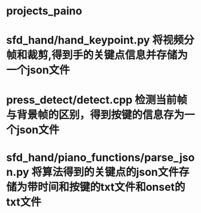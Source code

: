 # projects_paino


#  sfd_hand/hand_keypoint.py  将视频分帧和裁剪,得到手的关键点信息并存储为一个json文件
#  press_detect/detect.cpp    检测当前帧与背景帧的区别，得到按键的信息存为一个json文件
#  sfd_hand/piano_functions/parse_json.py  将算法得到的关键点的json文件存储为带时间和按键的txt文件和onset的txt文件